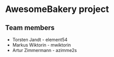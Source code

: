 # AwesomeBakery project

## Team members
* Torsten Jandt - element54
* Markus Wiktorin - mwiktorin
* Artur Zimmermann - azimme2s
